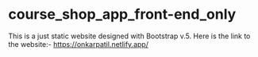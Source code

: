 # course_shop_app_front-end_only
This is a just static website designed with Bootstrap v.5.
Here is the link to the website:-  https://onkarpatil.netlify.app/
